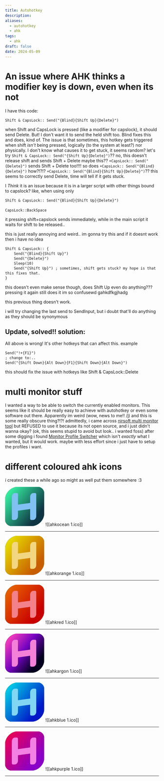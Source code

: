 ```yaml
---
title: Autohotkey
description: 
aliases:
  - autohotkey
  - ahk
tags:
  - ahk
draft: false
date: 2024-05-09
---
```

# An issue where AHK thinks a modifier key is down, even when its not
I have this code:
```ahk
Shift & CapsLock:: Send("{Blind}{Shift Up}{Delete}")
```
when Shift and CapsLock is pressed (like a modifier for capslock), it should send Delete. But! I don't want it to send the held shift too. Blind fixes this and does, kind of.
The issue is that sometimes, this hotkey gets triggered when shift *isn't* being pressed, logically (to the system at least?) nor physically.
I don't know what causes it to get stuck, it seems random?
let's try  `Shift & CapsLock:: Send("{Shift Up}{Delete}")`??
no, this doesn't release shift and sends Shift + Delete
maybe this??
`+CapsLock:: Send("{Delete}")` 
sends Shift + Delete too!!!!
so does `+CapsLock:: Send("{Blind}{Delete}")`
how?!?!?
`+CapsLock:: Send("{Blind}{Shift Up}{Delete}")`??
this seems to correctly send Delete, time will tell if it gets stuck.


I *Think* it is an issue because it is in a larger script with other things bound to capslock?
like, when using only 
```
Shift & CapsLock:: Send("{Blind}{Shift Up}{Delete}")

CapsLock::BackSpace
```
it pressing shift+capslock sends immediately, while in the main script it waits for shift to be released..

this is just really annoying and weird..
im gonna try this
and if it doesnt work then i have no idea
```
Shift & CapsLock:: {
	Send("{Blind}{Shift Up}")
	Send("{Delete}")
	Sleep(10)
	Send("{Shift Up}") ; sometimes, shift gets stuck? my hope is that this fixes that.
}
```
this doesn't even make sense though, does Shift Up even do anything??? pressing it again still does it
im so confusewd gahkdfkgjhadg

this previous thing doesn't work.

i will try changing the last send to SendInput, but i doubt that'll do anything as they should be synonymous



## **Update, solved!! solution:**
All above is wrong! It's other hotkeys that can affect this. 
example
```ahk
Send("!+{F1}")
; change to:..
Send("{Shift Down}{Alt Down}{F1}{Shift Down}{Alt Down}")
```
this should fix the issue with hotkeys like Shift & CapsLock::Delete


# multi monitor stuff
I wanted a way to be able to switch the currently enabled monitors. This seems like it should be really easy to achieve with autohotkey or even some software out there. 
Apparently im weird (wow, news to me!! /j) and this is some really obscure thing?!?!
admittedly, i came across [nirsoft multi monitor tool](http://www.nirsoft.net/utils/multi_monitor_tool.html) but REFUSED to use it because its not open source, and i just didn't wanna okay? (ok, this seems stupid to avoid but look.. i wanted foss)
after some digging i found [Monitor Profile Switcher](https://sourceforge.net/projects/monitorswitcher/) which isn't *exactly* what  I wanted, but it would work. maybe with less effort since i just have to setup the profiles i want.







# different coloured ahk icons
i created these a while ago so might as well put them somewhere :3


![ahkocean 1.svg](Attachments/ahkocean%201.svg)
![[ahkocean 1.ico]]

---

![ahkorange 1.svg](Attachments/ahkorange%201.svg)
![[ahkorange 1.ico]]

---

![ahkred 1.svg](Attachments/ahkred%201.svg)
![[ahkred 1.ico]]

---

![ahkargon 1.svg](Attachments/ahkargon%201.svg)
![[ahkargon 1.ico]]

---

![ahkblue 1.svg](Attachments/ahkblue%201.svg)
![[ahkblue 1.ico]]

---

![ahkpurple 1.svg](Attachments/ahkpurple%201.svg)
![[ahkpurple 1.ico]]

---
